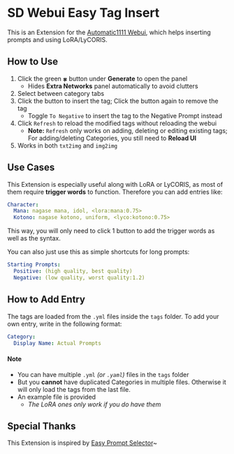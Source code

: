 ﻿# SD Webui Easy Tag Insert
This is an Extension for the [Automatic1111 Webui](https://github.com/AUTOMATIC1111/stable-diffusion-webui), which helps inserting prompts and using LoRA/LyCORIS.

## How to Use
1. Click the green `🍀` button under **Generate** to open the panel
    - Hides **Extra Networks** panel automatically to avoid clutters
2. Select between category tabs
3. Click the button to insert the tag; Click the button again to remove the tag
    - Toggle `To Negative` to insert the tag to the Negative Prompt instead
4. Click `Refresh` to reload the modified tags without reloading the webui
    - **Note:** `Refresh` only works on adding, deleting or editing existing tags; For adding/deleting Categories, you still need to **Reload UI**
5. Works in both `txt2img` and `img2img`

## Use Cases
This Extension is especially useful along with LoRA or LyCORIS, as most of them require **trigger words** to function. 
Therefore you can add entries like:
```yml
Character:
  Mana: nagase mana, idol, <lora:mana:0.75>
  Kotono: nagase kotono, uniform, <lyco:kotono:0.75>
```
This way, you will only need to click 1 button to add the trigger words as well as the syntax.

You can also just use this as simple shortcuts for long prompts:
```yml
Starting Prompts:
  Positive: (high quality, best quality)
  Negative: (low quality, worst quality:1.2)
```

## How to Add Entry
The tags are loaded from the `.yml` files inside the `tags` folder. To add your own entry, write in the following format:
```yml
Category:
  Display Name: Actual Prompts
```

#### Note
- You can have multiple `.yml` *(or `.yaml`)* files in the `tags` folder
- But you **cannot** have duplicated Categories in multiple files. Otherwise it will only load the tags from the last file.
- An example file is provided
    - *The LoRA ones only work if you do have them*

## Special Thanks
This Extension is inspired by [Easy Prompt Selector](https://github.com/blue-pen5805/sdweb-easy-prompt-selector)~